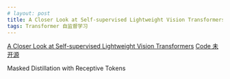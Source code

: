 ```yaml
---
# layout: post
title: A Closer Look at Self-supervised Lightweight Vision Transformers  NeurIPS_2022 在投
tags: Transformer 自监督学习
---
```


[A Closer Look at Self-supervised Lightweight Vision Transformers](https://arxiv.org/pdf/2205.14443.pdf)
[Code 未开源]()

Masked Distillation with Receptive Tokens